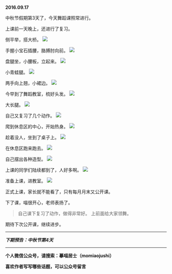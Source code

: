 **2016.09.17**

中秋节假期第3天了，今天舞蹈课照常进行。

上课前一天晚上，还进行了复习。

侧平举，搭大桥。
![](http://upload-images.jianshu.io/upload_images/51001-4bd659a438dc1d2a.jpg?imageMogr2/auto-orient/strip%7CimageView2/2/w/1240)

手握小宝石插腰，胳膊肘向前。
![](http://upload-images.jianshu.io/upload_images/51001-52bbffdae0e76277.jpg?imageMogr2/auto-orient/strip%7CimageView2/2/w/1240)

盘腿坐，小腰板，立起来。
![](http://upload-images.jianshu.io/upload_images/51001-7c9d95803051841e.jpg?imageMogr2/auto-orient/strip%7CimageView2/2/w/1240)

小青蛙腿。
![](http://upload-images.jianshu.io/upload_images/51001-981febef74cd5234.jpg?imageMogr2/auto-orient/strip%7CimageView2/2/w/1240)

两手向上翘，小裙边。
![](http://upload-images.jianshu.io/upload_images/51001-6cef1e0b71f070de.jpg?imageMogr2/auto-orient/strip%7CimageView2/2/w/1240)

今早到了舞蹈教室，梳好头发。
![](http://upload-images.jianshu.io/upload_images/51001-5f017e0bb8c874e9.jpg?imageMogr2/auto-orient/strip%7CimageView2/2/w/1240)

大长腿。
![](http://upload-images.jianshu.io/upload_images/51001-95ea24fc52b4e089.jpg?imageMogr2/auto-orient/strip%7CimageView2/2/w/1240)

自己又复习了几个动作。
![](http://upload-images.jianshu.io/upload_images/51001-deaf73df4a6cca83.jpg?imageMogr2/auto-orient/strip%7CimageView2/2/w/1240)

爬到休息区的中心，开始热身。
![](http://upload-images.jianshu.io/upload_images/51001-2b4d053dbb116e71.jpg?imageMogr2/auto-orient/strip%7CimageView2/2/w/1240)

趁着没人，坐到了桌子上。
![](http://upload-images.jianshu.io/upload_images/51001-27ee0639e978b0d7.jpg?imageMogr2/auto-orient/strip%7CimageView2/2/w/1240)

在休息区跑来跑去。
![](http://upload-images.jianshu.io/upload_images/51001-b898f738110515a6.jpg?imageMogr2/auto-orient/strip%7CimageView2/2/w/1240)

自己摆出各种造型。
![](http://upload-images.jianshu.io/upload_images/51001-e2f87e60f65a2e66.jpg?imageMogr2/auto-orient/strip%7CimageView2/2/w/1240)

上课的同学们陆续都到了，人好多啊。
![](http://upload-images.jianshu.io/upload_images/51001-3d7657da4b944a76.jpg?imageMogr2/auto-orient/strip%7CimageView2/2/w/1240)

准备上课，进教室。
![](http://upload-images.jianshu.io/upload_images/51001-725d5cf94fe36daa.jpg?imageMogr2/auto-orient/strip%7CimageView2/2/w/1240)

正式上课，家长就不能看了，只有每月月末又公开课。

下了课，喵很开心，老师表扬了。
>自己课下复习了动作，做得非常好。
>上前面给大家领舞。

期待下次公开课，继续进步。



***

***下期预告：中秋节第4天***

***

**个人微信公众号，请搜索：摹喵居士（momiaojushi）**

**喜欢作者写写哪些话题，可以公众号留言**